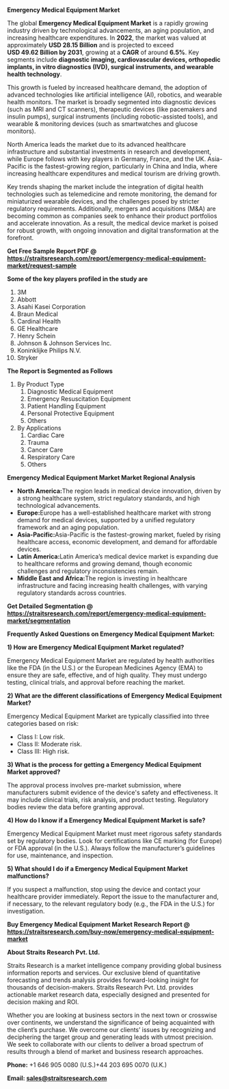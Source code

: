 <p><strong>Emergency Medical Equipment Market</strong></p>
<p>The global <strong>Emergency Medical Equipment Market</strong> is a rapidly growing industry driven by technological advancements, an aging population, and increasing healthcare expenditures. In <strong>2022</strong>, the market was valued at approximately <strong>USD 28.15 Billion</strong> and is projected to exceed <strong>USD 49.62 Billion</strong><strong> by 2031</strong>, growing at a <strong>CAGR</strong> of around <strong>6.5</strong><strong>%</strong>. Key segments include <strong>diagnostic imaging, cardiovascular devices, orthopedic implants, in vitro diagnostics (IVD), surgical instruments, and wearable health technology</strong>.</p>
<p>This growth is fueled by increased healthcare demand, the adoption of advanced technologies like artificial intelligence (AI), robotics, and wearable health monitors. The market is broadly segmented into diagnostic devices (such as MRI and CT scanners), therapeutic devices (like pacemakers and insulin pumps), surgical instruments (including robotic-assisted tools), and wearable &amp; monitoring devices (such as smartwatches and glucose monitors).</p>
<p>North America leads the market due to its advanced healthcare infrastructure and substantial investments in research and development, while Europe follows with key players in Germany, France, and the UK. Asia-Pacific is the fastest-growing region, particularly in China and India, where increasing healthcare expenditures and medical tourism are driving growth.</p>
<p>Key trends shaping the market include the integration of digital health technologies such as telemedicine and remote monitoring, the demand for miniaturized wearable devices, and the challenges posed by stricter regulatory requirements. Additionally, mergers and acquisitions (M&amp;A) are becoming common as companies seek to enhance their product portfolios and accelerate innovation. As a result, the medical device market is poised for robust growth, with ongoing innovation and digital transformation at the forefront.</p>
<p><strong>Get Free Sample Report PDF @ <a href=https://straitsresearch.com/report/emergency-medical-equipment-market/request-sample>https://straitsresearch.com/report/emergency-medical-equipment-market/request-sample</a></strong></p>
<div>
<div><strong>Some of the key players profiled in the study are</strong></div>
</div>
<p><ol>
<li>3M</li>
<li>Abbott</li>
<li>Asahi Kasei Corporation</li>
<li>Braun Medical</li>
<li>Cardinal Health</li>
<li>GE Healthcare</li>
<li>Henry Schein</li>
<li>Johnson &amp; Johnson Services Inc.</li>
<li>Koninklijke Philips N.V.</li>
<li>Stryker</li>
</ol></p>
<p><strong>The Report is Segmented as Follows</strong></p>
<p><ol>
<li>By Product Type
<ol>
<li>Diagnostic Medical Equipment</li>
<li>Emergency Resuscitation Equipment</li>
<li>Patient Handling Equipment</li>
<li>Personal Protective Equipment</li>
<li>Others</li>
</ol>
</li>
<li>By Applications
<ol>
<li>Cardiac Care</li>
<li>Trauma</li>
<li>Cancer Care</li>
<li>Respiratory Care</li>
<li>Others</li>
</ol>
</li>
</ol></p>
<p><strong>Emergency Medical Equipment Market Market Regional Analysis</strong></p>
<ul>
<li><strong>North America:</strong>The region leads in medical device innovation, driven by a strong healthcare system, strict regulatory standards, and high technological advancements.</li>
<li><strong>Europe:</strong>Europe has a well-established healthcare market with strong demand for medical devices, supported by a unified regulatory framework and an aging population.</li>
<li><strong>Asia-Pacific:</strong>Asia-Pacific is the fastest-growing market, fueled by rising healthcare access, economic development, and demand for affordable devices.</li>
<li><strong>Latin America:</strong>Latin America&rsquo;s medical device market is expanding due to healthcare reforms and growing demand, though economic challenges and regulatory inconsistencies remain.</li>
<li><strong>Middle East and Africa:</strong>The region is investing in healthcare infrastructure and facing increasing health challenges, with varying regulatory standards across countries.</li>
</ul>
<p><strong>Get Detailed Segmentation @ <a href=https://straitsresearch.com/report/emergency-medical-equipment-market/segmentation>https://straitsresearch.com/report/emergency-medical-equipment-market/segmentation</a></strong></p>
<p><strong>Frequently Asked Questions on Emergency Medical Equipment Market:</strong></p>
<p><strong>1) How are Emergency Medical Equipment Market regulated?</strong></p>
<p>Emergency Medical Equipment Market are regulated by health authorities like the FDA (in the U.S.) or the European Medicines Agency (EMA) to ensure they are safe, effective, and of high quality. They must undergo testing, clinical trials, and approval before reaching the market.</p>
<p><strong>2) What are the different classifications of Emergency Medical Equipment Market?</strong></p>
<p>Emergency Medical Equipment Market are typically classified into three categories based on risk:</p>
<ul>
<li>Class I: Low risk.</li>
<li>Class II: Moderate risk.</li>
<li>Class III: High risk.</li>
</ul>
<p><strong>3) What is the process for getting a Emergency Medical Equipment Market approved?</strong></p>
<p>The approval process involves pre-market submission, where manufacturers submit evidence of the device's safety and effectiveness. It may include clinical trials, risk analysis, and product testing. Regulatory bodies review the data before granting approval.</p>
<p><strong>4) How do I know if a Emergency Medical Equipment Market is safe?</strong></p>
<p>Emergency Medical Equipment Market must meet rigorous safety standards set by regulatory bodies. Look for certifications like CE marking (for Europe) or FDA approval (in the U.S.). Always follow the manufacturer&rsquo;s guidelines for use, maintenance, and inspection.</p>
<p><strong>5) What should I do if a Emergency Medical Equipment Market malfunctions?</strong></p>
<p>If you suspect a malfunction, stop using the device and contact your healthcare provider immediately. Report the issue to the manufacturer and, if necessary, to the relevant regulatory body (e.g., the FDA in the U.S.) for investigation.</p>
<p><strong>Buy Emergency Medical Equipment Market Research Report @ <a href=https://straitsresearch.com/buy-now/emergency-medical-equipment-market>https://straitsresearch.com/buy-now/emergency-medical-equipment-market</a></strong></p>
<p><strong>About Straits Research Pvt. Ltd.</strong></p>
<p>Straits Research is a market intelligence company providing global business information reports and services. Our exclusive blend of quantitative forecasting and trends analysis provides forward-looking insight for thousands of decision-makers. Straits Research Pvt. Ltd. provides actionable market research data, especially designed and presented for decision making and ROI.</p>
<p>Whether you are looking at business sectors in the next town or crosswise over continents, we understand the significance of being acquainted with the client&rsquo;s purchase. We overcome our clients&rsquo; issues by recognizing and deciphering the target group and generating leads with utmost precision. We seek to collaborate with our clients to deliver a broad spectrum of results through a blend of market and business research approaches.</p>
<p><strong><strong>Phone:</strong></strong> +1 646 905 0080 (U.S.)+44 203 695 0070 (U.K.)</p>
<p><strong><strong>Email: </strong></strong><a href=mailto:sales@straitsresearch.com><strong><u><strong>sales@straitsresearch.com</strong></u></strong></a></p>
